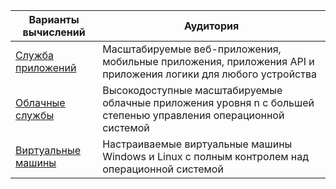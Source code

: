 
| Варианты вычислений | Аудитория |
| --- | --- |
| [Служба приложений][lnk_app] |Масштабируемые веб-приложения, мобильные приложения, приложения API и приложения логики для любого устройства |
| [Облачные службы][lnk_cloud] |Высокодоступные масштабируемые облачные приложения уровня n с большей степенью управления операционной системой |
| [Виртуальные машины][lnk_vm] |Настраиваемые виртуальные машины Windows и Linux с полным контролем над операционной системой |

[lnk_app]: ../articles/app-service-web/app-service-web-overview.md
[lnk_vm]: ../articles/virtual-machines/virtual-machines-windows-about.md
[lnk_cloud]: ../articles/cloud-services/cloud-services-choose-me.md

<!---HONumber=AcomDC_0413_2016-->